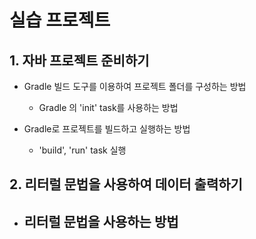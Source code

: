 # 실습 프로젝트
## 1. 자바 프로젝트 준비하기

- Gradle 빌드 도구를 이용하여 프로젝트 폴더를 구성하는 방법
  - Gradle 의 'init' task를 사용하는 방법

- Gradle로 프로젝트를 빌드하고 실행하는 방법
  - 'build', 'run' task 실행


## 2. 리터럴 문법을 사용하여 데이터 출력하기

- 리터럴 문법을 사용하는 방법
  - 
